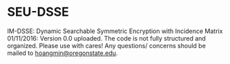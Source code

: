 # SEU-DSSE
IM-DSSE: Dynamic Searchable Symmetric Encryption with Incidence Matrix
01/11/2016: Version 0.0 uploaded. The code is not fully structured and organized. Please use with cares! Any questions/ concerns should be mailed to hoangmin@oregonstate.edu.

